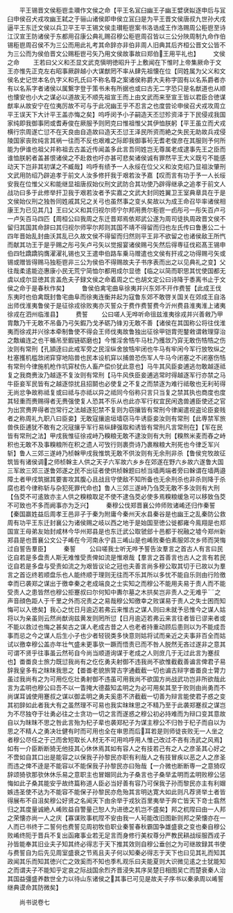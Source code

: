 <!-- { "loadSidebar": true } -->
　　平王锡晋文侯秬鬯圭瓉作文侯之命【平王名冝臼幽王子幽王嬖裦姒逐申后与冝臼申侯召犬戎攻幽王弑之于骊山诸侯即申侯立冝臼是为平王晋文侯唐叔九世孙犬戌逼平王东迁文侯以兵卫平王平王锡文侯圭瓉秬鬯案书洛诰成王作洛赐周公秬鬯至诗江汉宣王防诸侯于东都用召康公典礼赐召穆公秬鬯周召皆以三公分陜周制九命作伯锡秬鬯周召侯不为三公而用此礼考其命辞亦非伯非周人旧典其后齐桓公晋文公皆不为三公而为侯伯晋文公赐秬鬯弓矢乃用文侯故事故曰郑伯王用平礼也】
　　文侯之命
　　王若曰父义和丕显文武克愼明徳昭升于上敷闻在下惟时上帝集厥命于文王亦惟先正克左右昭事厥辟越小大谋猷罔不率从肆先祖懐在位【同姓属为父义和文侯名史记世本名仇字义和孔氏曰不称名尊之案诸侯称爵大夫称字固有以名系爵者亦有以名系字者诸侯以属繋字登于策书未有所据也或曰古无二字恐只是名猷道也从顺也懐安也小大之谋必以道故无不顺先祖宣王而上由文武而来至宣王皆以君臣合徳谋猷率从故安宁在位夷厉故不可与于此况幽王乎不忍言之也度尝论申侯召犬戎攻周立平王误天下大计平王盖亦悔之矣】呜呼闵予小子嗣造天丕愆殄资泽于下民侵戎我国家纯即我御事罔或耆寿俊在厥服予则罔克曰惟祖惟父其伊恤朕躬【平王虽立而犬戎横行宗周遂亡愆不在天良由自造故曰造天丕愆王泽民所资而絶之失民无助故兵戎侵陵国家丧败纯言其祸一往而不反也艰难之际即我御事茍无耆老俊彦在其服则予何所能为伊谁也祖父并称祖去古盖近传闻盖多此言吾同姓岂无尊属老成逮事先王之臣而谁恤朕躬者盖甚恨诸侯之不赴救也吁亦甚可悲矣诸侯诚有罪然平王大义既亏不能感动天下岂非其初谋之不臧哉】呜呼有绩予一人永绥在位父义和汝克绍乃显祖汝肇刑文武用防绍乃辟追孝于前文人汝多修扞我于艰若汝予嘉【叹而言有功于予一人长绥安我在位惟父义和能继显祖唐叔始仪刑文武防合其功使乃辟得继承之追孝于前文人战功曰多于此修举扞卫我于艰若汝者予实嘉之文武大封同姓翼卫王室典章具在于是文侯始仪刑之独咎同姓戚其兄之关弓也虽然事之变乆矣故以为成王命召毕率诸侯相康王为已见其几】王曰父义和其归视尔师宁尔邦用赉尔秬鬯一卣彤弓一彤矢百卢弓一卢矢百马四匹【周桓公曰我周之东迁晋郑焉依郑武公遂为周司徒执周政晋文侯不留归其国其命辞曰其归视尔师寜尔邦则其国不靖不得留而归也左氏传曰鲁惠公二十四年晋始乱封曲沃其乱已久故文侯不得留而归然则平王非不欲留之也诸侯敌王所忾而献其功王于是乎赐之彤弓矢卢弓矢以觉报宴诸侯赐弓矢然后得専征伐崧髙王锡申伯四牡蹻蹻钩膺濯濯礼锡也又王遣申伯路车乗马赠遣也文侯有扞戎之功得赐弓矢或锡或赠皆得赐马独秬鬯非三公为侯伯不得赐故夫子书序表而出之以见典礼之变】父往哉柔逺能迩惠康小民无荒宁简恤尔都用成尔显徳【临之以简而职思其忧使国都无虞以成尔显徳其言盖危夫子録文侯之命着周之亡也胡文定公曰诗降于黍离书止于文侯之命于是春秋作矣】
　　鲁侯伯禽宅曲阜徐夷并兴东郊不开作费誓【此成王伐东夷时也伯禽既封鲁宅曲阜而徐夷连衡并起为寇鲁东郊不敢啓关国关在郊成王自洛出师伐淮夷鲁侯于是征徐戎徐败夷亦灭誓众于费作费誓费今沂州费县淮夷淮上诸夷徐戎在泗州临淮县】
　　费誓
　　公曰嗟人无哗听命徂兹淮夷徐戎并兴善敹乃甲胄敿乃干无敢不吊备乃弓矢鍜乃戈矛砺乃锋刃无敢不善【诸侯在其国称公将往伐淮夷而徐戎并兴徐本牵制鲁使不得会王师伐夷故鲁独出征徐甲铠胄兜鍪敹谓敹理穿治之敿编连之也干楯吊至鍜链砺磨也】今惟淫舍牿牛马杜乃擭敜乃穽无敢伤牿牿之伤汝则有常刑【孔頴逹曰此戒军旁之民淫纵舍放牿牢闭也牛马有牢闲今军行放牧纵之杜塞擭机槛敜闭穽穿地陷兽也民本设机穽以捕兽恐伤军人牛马今闭塞之不闭塞伤牿有常刑今律施机枪作坑穽杖伤人畜产偿价犹此意也】马牛其风臣妾逋逃勿敢越逐祗复之我商赉汝乃越逐不复汝则有常刑【马牛风佚臣妾逋逃常时得越逐军行亦禁之马牛臣妾军民皆有之越逐惊扰且招鬬也必使复之不复之而禁逐为难行祗敬也无利茍得无尚忿争故称祗复或曰祗与亦祗以异之祗同今俗称只言只当复之禁其执也商度也度其轻重而赉赐得者无赉强使复人恐其不乐从也此亦军行权宜民闲逸兽逋臣使还之官为出赏赉畀得者岂常行之法越逐犯禁不复则为窃攘皆有常刑今律阑遣视盗论臣妾贱者之称周礼九职八曰臣妾】无敢寇攘逾垣墙窃马牛诱臣妾汝则有常刑【此専禁军旅兽佚臣逋犹不敢有之况冦攘乎军行易纵肆强取和诱皆有常刑凡言常刑在】【军在民皆有常刑之法】甲戌我惟征徐戎峙乃糗粮无敢不逮汝则有大刑【糗熬米麦而舂之峙积也无敢不及事糗粮所在积之遗人可攷行则裹赍诗乃裹糇粮大刑死也今律乏军兴斩】鲁人三郊三遂峙乃桢榦甲戌我惟筑无敢不供汝则有无余刑非杀【鲁侯兖牧故征筑皆有诸侯调之师桢榦主人供之天子六军故六乡乡在郊遂在野六乡故六遂鲁大国三军故三郊三遂鲁郊遂之民不出征者使供桢榦题曰桢当墙两端者旁曰榦谓在墙两邉障土者甲戌筑据其要害攻其腹心且战且守使敌不知所备也无余刑杀也非杀则降于杀腐也若今律称斩与杂犯死罪代命也】鲁人三郊三遂峙乃刍茭无敢不多汝则有大刑【刍茭不可逺致亦主人供之糗粮取足不使不逮刍茭必使多焉糗粮缓急可以移致刍茭不可致也不多而阙事亦为乏兴】
　　秦穆公伐郑晋襄公帅师败诸崤还归作秦誓【秦国嬴姓益后周孝王邑非子于秦为附庸今秦州天水县秦谷是也幽王之乱秦防公救周有功平王东迁封襄公为诸侯赐之岐以西之地于是始国至徳公徙都雍今鳯翔是也郑国宣王母弟友始封咸林今华州郑县是也东迁武公取虢郐十邑都于祝融之墟今郑州新郑县是也晋襄公文公子崤在今河南永宁县三崤山是也崤败秦伯素服郊次乡师而哭悔过自誓告羣臣】
　　秦誓
　　公曰嗟我士听无哗予誓告汝羣言之首古人有言曰民讫自若是多盘责人斯无难惟受责俾如流是惟艰哉【羣言之首善言也古人之言有若民讫自若是多盘与受责如流之为艰皆议论之冠也夫善言尚多穆公取其切于已故以为羣言之首讫终若顺盘乐也人能终顺于理则无往而不乐其所以多忧不能自乐则由行险徼幸而已袭郑之谋出于徼幸秦之老成端良之士实知之而穆公不能用夫易于责人而不能受责人之患皆然也穆公拒蹇叔曰尔何知中夀尔墓之木拱矣岂非责人之无难乎之声音顔色距人于千里之外而况责之之易哉穆公知徼幸之败谋易于责人之失士困而知悔可以入徳矣】我心之忧日月逾迈若弗云来惟古之谋人则曰未就予忌惟今之谋人姑将以为亲虽则云然尚猷询兹黄发则罔所愆【日月逾迈若弗云来言往者皆已谬来者或不能以救过也悔之甚矣古之谋人老成古昔之人也老者持重动顾后患则以为不能成吾事而忌之今之谋人后生小子也少者轻锐类多快意则姑将试而亲近之夫事非百全而姑试以徼幸穆公盖亦年壮气盛未更事欤一蹶而悟责已而不咎人脱然无吝过遂非之意其可谓不贤乎往事虽云然茍自今尚当顺道询谋于老成之人则庻几于无过此言为蹇叔也】畨畨良士旅力既愆我尚有之仡仡勇夫射御不违我尚不欲惟截截善谝言俾君子易辞我皇多有之昩昩我思之【畨畨老貌旅膂古字通截截一切也谝古辩字畨畨良士膂力虽过我尚有之为可用仡仡壮勇射御不违虽可用我尚不欲国方尚战武功岂非所欲哉此言为孟明也穆公曰吾不以一眚掩大德葢知孟明之为必可用矣其至于败则由尚勇而不尚谋耳诚使用蹇叔之谋以御孟明之勇夫奚患不济截截一切善为辩言能使君子惑之变其初辞如此者我大有之虽然理不可易也我实昩昩思之不精乃至于此袭郑蹇叔之谋岂为不尽独夺于壮勇必往之士贪功一切之言而遂惑之穆公初必持难而为辩口变其意故自以为昩昩不思之咎此言殆为杞子辈也袭郑杞子为谋主穆公不归咎于杞子而自以为思之不精人之勇决壮健有时而可用也全在审思而后耳若是则师徒丧败无一人坐之者穆公尽任之于己而舍短取长人材无不可用呜呼用人惟己改过不吝有汤武之风焉】如有一介臣断断猗无他技其心休休焉其如有容人之有技若己有之人之彦圣其心好之不啻如自其口出是能容之以保我子孙黎民亦职有利哉人之有技冒疾以恶之人之彦圣而违之俾不逹是不能容以不能保我子孙黎民亦曰殆哉【一介微也断断専一之意猗叹辞颂猗欤那欤休休乐易之意职主也冒媢同此为子桑言也子桑举孟明而孟明败穆公惩悔如此子桑其能安乎故终篇称道人臣必当好善有容乃可保我子孙而黎民亦主有利媢嫉违圣使不达为不能容不能保子孙黎民亦危殆其言明达寛大如此则凡荐贤举土者皆得展布不自沮矣穆公好贤之名闻天下由余举于戎狄百里夷举于奔亡皆天下竒士翕然归之其度量诚絶人崤败益自警量己恕人为进徳之机岂不盛矣】邦之杌陧曰由一人邦之荣懐亦尚一人之庆【寡谋败事杌陧不安由我一人茍能改旧图新则邦之荣懐亦在一人而已书终于二誓何也费誓见周初牧伯职业秦誓春秋霸国争雄盛衰之变也秦自穆公败崤终阨于晋兵不复出函雍事业若无足言而身修行美权尊分严教民耕战绥服西戎子孙皆能奉其旧业夫子知其终必得志于天下推其效则自穆公垂创之为可继故録其书使与费誓自为后先见周室盛衰之节焉且夫子何以知秦必得志于天下也曰见其礼而知其政闻其乐而知其徳兴亡之效奚而不知也季札观乐曰夫能夏则大识微见逺之士犹能知之而谓夫子不能知乎定哀之际战国余烈齐晋浸失其序吴楚日相图吴亡而楚衰秦人治其国益彊盛养数世全力以待山东诸侯之其事已可见是故夫子序书以秦承周以崤誓继典谟命其防微矣】










　　尚书说卷七
